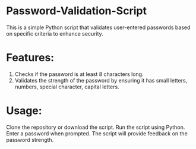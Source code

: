 # Password-Validation-Script
This is a simple Python script that validates user-entered passwords based on specific criteria to enhance security.

# Features:
1. Checks if the password is at least 8 characters long.
2. Validates the strength of the password by ensuring it has small letters, numbers, special character, capital letters.

# Usage:
Clone the repository or download the script.
Run the script using Python.
Enter a password when prompted.
The script will provide feedback on the password strength.
